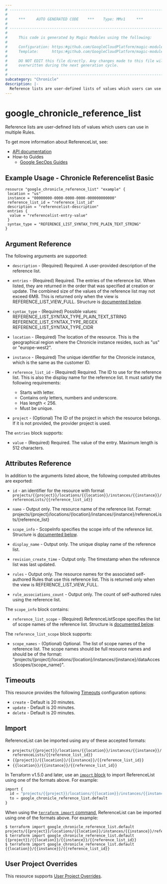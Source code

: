 ```yaml
---
# ----------------------------------------------------------------------------
#
#     ***     AUTO GENERATED CODE    ***    Type: MMv1     ***
#
# ----------------------------------------------------------------------------
#
#     This code is generated by Magic Modules using the following:
#
#     Configuration: https:#github.com/GoogleCloudPlatform/magic-modules/tree/main/mmv1/products/chronicle/ReferenceList.yaml
#     Template:      https:#github.com/GoogleCloudPlatform/magic-modules/tree/main/mmv1/templates/terraform/resource.html.markdown.tmpl
#
#     DO NOT EDIT this file directly. Any changes made to this file will be
#     overwritten during the next generation cycle.
#
# ----------------------------------------------------------------------------
subcategory: "Chronicle"
description: |-
  Reference lists are user-defined lists of values which users can use in multiple Rules.
---
```


# google_chronicle_reference_list

Reference lists are user-defined lists of values which users can use in multiple Rules.


To get more information about ReferenceList, see:

* [API documentation](https://cloud.google.com/chronicle/docs/reference/rest/v1/projects.locations.instances.referenceLists)
* How-to Guides
    * [Google SecOps Guides](https://cloud.google.com/chronicle/docs/secops/secops-overview)

## Example Usage - Chronicle Referencelist Basic


```hcl
resource "google_chronicle_reference_list" "example" {
 location = "us"
 instance = "00000000-0000-0000-0000-000000000000"
 reference_list_id = "reference_list_id"
 description = "referencelist-description"
 entries {
  value = "referencelist-entry-value"
 }
 syntax_type = "REFERENCE_LIST_SYNTAX_TYPE_PLAIN_TEXT_STRING"
}
```

## Argument Reference

The following arguments are supported:


* `description` -
  (Required)
  Required. A user-provided description of the reference list.

* `entries` -
  (Required)
  Required. The entries of the reference list.
  When listed, they are returned in the order that was specified at creation
  or update. The combined size of the values of the reference list may not
  exceed 6MB.
  This is returned only when the view is REFERENCE_LIST_VIEW_FULL.
  Structure is [documented below](#nested_entries).

* `syntax_type` -
  (Required)
  Possible values:
  REFERENCE_LIST_SYNTAX_TYPE_PLAIN_TEXT_STRING
  REFERENCE_LIST_SYNTAX_TYPE_REGEX
  REFERENCE_LIST_SYNTAX_TYPE_CIDR

* `location` -
  (Required)
  The location of the resource. This is the geographical region where the Chronicle instance resides, such as "us" or "europe-west2".

* `instance` -
  (Required)
  The unique identifier for the Chronicle instance, which is the same as the customer ID.

* `reference_list_id` -
  (Required)
  Required. The ID to use for the reference list. This is also the display name for
  the reference list. It must satisfy the following requirements:
  - Starts with letter.
  - Contains only letters, numbers and underscore.
  - Has length < 256.
  - Must be unique.


* `project` - (Optional) The ID of the project in which the resource belongs.
    If it is not provided, the provider project is used.



<a name="nested_entries"></a>The `entries` block supports:

* `value` -
  (Required)
  Required. The value of the entry. Maximum length is 512 characters.

## Attributes Reference

In addition to the arguments listed above, the following computed attributes are exported:

* `id` - an identifier for the resource with format `projects/{{project}}/locations/{{location}}/instances/{{instance}}/referenceLists/{{reference_list_id}}`

* `name` -
  Output only. The resource name of the reference list.
  Format:
  projects/{project}/locations/{location}/instances/{instance}/referenceLists/{reference_list}

* `scope_info` -
  ScopeInfo specifies the scope info of the reference list.
  Structure is [documented below](#nested_scope_info).

* `display_name` -
  Output only. The unique display name of the reference list.

* `revision_create_time` -
  Output only. The timestamp when the reference list was last updated.

* `rules` -
  Output only. The resource names for the associated self-authored Rules that use this
  reference list.
  This is returned only when the view is REFERENCE_LIST_VIEW_FULL.

* `rule_associations_count` -
  Output only. The count of self-authored rules using the reference list.


<a name="nested_scope_info"></a>The `scope_info` block contains:

* `reference_list_scope` -
  (Required)
  ReferenceListScope specifies the list of scope names of the reference list.
  Structure is [documented below](#nested_scope_info_reference_list_scope).


<a name="nested_scope_info_reference_list_scope"></a>The `reference_list_scope` block supports:

* `scope_names` -
  (Optional)
  Optional. The list of scope names of the reference list. The scope names should be
  full resource names and should be of the format:
  "projects/{project}/locations/{location}/instances/{instance}/dataAccessScopes/{scope_name}".

## Timeouts

This resource provides the following
[Timeouts](https://developer.hashicorp.com/terraform/plugin/sdkv2/resources/retries-and-customizable-timeouts) configuration options:

- `create` - Default is 20 minutes.
- `update` - Default is 20 minutes.
- `delete` - Default is 20 minutes.

## Import


ReferenceList can be imported using any of these accepted formats:

* `projects/{{project}}/locations/{{location}}/instances/{{instance}}/referenceLists/{{reference_list_id}}`
* `{{project}}/{{location}}/{{instance}}/{{reference_list_id}}`
* `{{location}}/{{instance}}/{{reference_list_id}}`


In Terraform v1.5.0 and later, use an [`import` block](https://developer.hashicorp.com/terraform/language/import) to import ReferenceList using one of the formats above. For example:

```tf
import {
  id = "projects/{{project}}/locations/{{location}}/instances/{{instance}}/referenceLists/{{reference_list_id}}"
  to = google_chronicle_reference_list.default
}
```

When using the [`terraform import` command](https://developer.hashicorp.com/terraform/cli/commands/import), ReferenceList can be imported using one of the formats above. For example:

```
$ terraform import google_chronicle_reference_list.default projects/{{project}}/locations/{{location}}/instances/{{instance}}/referenceLists/{{reference_list_id}}
$ terraform import google_chronicle_reference_list.default {{project}}/{{location}}/{{instance}}/{{reference_list_id}}
$ terraform import google_chronicle_reference_list.default {{location}}/{{instance}}/{{reference_list_id}}
```

## User Project Overrides

This resource supports [User Project Overrides](https://registry.terraform.io/providers/hashicorp/google/latest/docs/guides/provider_reference#user_project_override).
